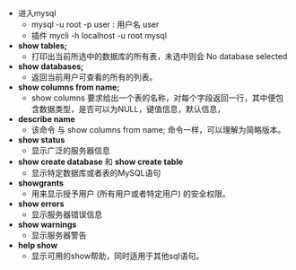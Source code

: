 - 进入mysql 
	- mysql -u root -p	user : 用户名 user 
	- 插件 mycli -h localhost -u root mysql
- **show tables;** 
	- 打印出当前所选中的数据库的所有表，未选中则会 No database selected
- **show databases;**
	- 返回当前用户可查看的所有的列表。
- **show columns from name;**
	- show columns 要求给出一个表的名称，对每个字段返回一行，其中便包含数据类型，是否可以为NULL，键值信息，默认信息，
- **describe name**
	- 该命令 与 show columns from name; 命令一样，可以理解为简略版本。
- **show status**
	-  显示广泛的服务器信息
- **show create database** 和 **show create table**
	- 显示特定数据库或者表的MySQL语句
- **showgrants**
	- 用来显示授予用户 (所有用户或者特定用户)  的安全权限。
- **show errors**
	- 显示服务器错误信息
- **show warnings**
	- 显示服务器警告
- **help show**
	- 显示可用的show帮助，同时适用于其他sql语句。
